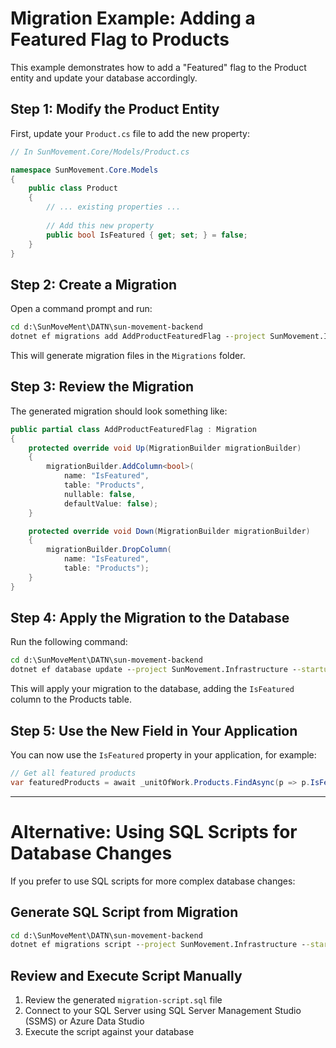 # Migration Example: Adding a Featured Flag to Products

This example demonstrates how to add a "Featured" flag to the Product entity and update your database accordingly.

## Step 1: Modify the Product Entity

First, update your `Product.cs` file to add the new property:

```csharp
// In SunMovement.Core/Models/Product.cs

namespace SunMovement.Core.Models
{
    public class Product
    {
        // ... existing properties ...
        
        // Add this new property
        public bool IsFeatured { get; set; } = false;
    }
}
```

## Step 2: Create a Migration

Open a command prompt and run:

```cmd
cd d:\SunMoveMent\DATN\sun-movement-backend
dotnet ef migrations add AddProductFeaturedFlag --project SunMovement.Infrastructure --startup-project SunMovement.Web
```

This will generate migration files in the `Migrations` folder.

## Step 3: Review the Migration

The generated migration should look something like:

```csharp
public partial class AddProductFeaturedFlag : Migration
{
    protected override void Up(MigrationBuilder migrationBuilder)
    {
        migrationBuilder.AddColumn<bool>(
            name: "IsFeatured",
            table: "Products",
            nullable: false,
            defaultValue: false);
    }

    protected override void Down(MigrationBuilder migrationBuilder)
    {
        migrationBuilder.DropColumn(
            name: "IsFeatured",
            table: "Products");
    }
}
```

## Step 4: Apply the Migration to the Database

Run the following command:

```cmd
cd d:\SunMoveMent\DATN\sun-movement-backend
dotnet ef database update --project SunMovement.Infrastructure --startup-project SunMovement.Web
```

This will apply your migration to the database, adding the `IsFeatured` column to the Products table.

## Step 5: Use the New Field in Your Application

You can now use the `IsFeatured` property in your application, for example:

```csharp
// Get all featured products
var featuredProducts = await _unitOfWork.Products.FindAsync(p => p.IsFeatured);
```

---

# Alternative: Using SQL Scripts for Database Changes

If you prefer to use SQL scripts for more complex database changes:

## Generate SQL Script from Migration

```cmd
cd d:\SunMoveMent\DATN\sun-movement-backend
dotnet ef migrations script --project SunMovement.Infrastructure --startup-project SunMovement.Web --output migration-script.sql
```

## Review and Execute Script Manually

1. Review the generated `migration-script.sql` file
2. Connect to your SQL Server using SQL Server Management Studio (SSMS) or Azure Data Studio
3. Execute the script against your database
